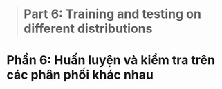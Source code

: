 > # Part 6: Training and testing on different distributions

# Phần 6: Huấn luyện và kiểm tra trên các phân phối khác nhau